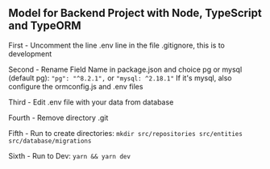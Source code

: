 ## Model for Backend Project with Node, TypeScript and TypeORM

First - Uncomment the line .env line in the file .gitignore, this is to development

Second - Rename Field Name in package.json and choice pg or mysql (default pg):
`"pg": "^8.2.1",` or `"mysql: ^2.18.1"`
If it's mysql, also configure the ormconfig.js and .env files

Third - Edit .env file with your data from database

Fourth - Remove directory .git

Fifth - Run to create directories:
`mkdir src/repositories src/entities src/database/migrations`

Sixth - Run to Dev:
`yarn && yarn dev`
